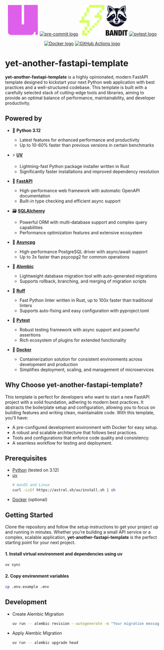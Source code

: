 <p align="center">
  <a href="https://github.com/astral-sh/uv" target="blank"><img src="https://github.com/astral-sh/uv/blob/8674968a17e5f2ee0dda01d17aaf609f162939ca/docs/assets/logo-letter.svg" height="100" alt="uv logo" /></a>
  <a href="https://pre-commit.com/" target="blank"><img src="https://pre-commit.com/logo.svg" height="100" alt="pre-commit logo" /></a>
  <a href="https://github.com/astral-sh/ruff" target="blank"><img src="https://raw.githubusercontent.com/astral-sh/ruff/8c20f14e62ddaf7b6d62674f300f5d19cbdc5acb/docs/assets/bolt.svg" height="100" alt="ruff logo" style="background-color: #ef5552" /></a>
  <a href="https://bandit.readthedocs.io/" target="blank"><img src="https://raw.githubusercontent.com/pycqa/bandit/main/logo/logo.svg" height="100" alt="bandit logo" /></a>
  <a href="https://docs.pytest.org/" target="blank"><img src="https://raw.githubusercontent.com/pytest-dev/pytest/main/doc/en/img/pytest_logo_curves.svg" height="100" alt="pytest logo" /></a>
</p>

<p align="center">
  <a href="https://docs.docker.com/" target="blank"><img src="https://www.docker.com/wp-content/uploads/2022/03/Moby-logo.png" height="60" alt="Docker logo" /></a>
  <a href="https://github.com/features/actions" target="blank"><img src="https://avatars.githubusercontent.com/u/44036562" height="60" alt="GitHub Actions logo" /></a>
</p>

# yet-another-fastapi-template

**yet-another-fastapi-template** is a highly opinionated, modern FastAPI template designed to kickstart your next Python web application with best practices and a well-structured codebase. This template is built with a carefully selected stack of cutting-edge tools and libraries, aiming to provide an optimal balance of performance, maintainability, and developer productivity.

## Powered by

- 🐍 **Python 3.12**
  - Latest features for enhanced performance and productivity
  - Up to 10-60% faster than previous versions in certain benchmarks

- ⚡ **[UV](https://docs.astral.sh/uv/)**
  - Lightning-fast Python package installer written in Rust
  - Significantly faster installations and improved dependency resolution

- 🚀 **[FastAPI](https://fastapi.tiangolo.com/)**
  - High-performance web framework with automatic OpenAPI documentation
  - Built-in type checking and efficient async support

- 🗃️ **[SQLAlchemy](https://www.sqlalchemy.org/)**
  - Powerful ORM with multi-database support and complex query capabilities
  - Performance optimization features and extensive ecosystem

- 🐘 **[Asyncpg](https://magicstack.github.io/asyncpg)**
  - High-performance PostgreSQL driver with async/await support
  - Up to 3x faster than psycopg2 for common operations

- 🔄 **[Alembic](https://alembic.sqlalchemy.org)**
  - Lightweight database migration tool with auto-generated migrations
  - Supports rollback, branching, and merging of migration scripts

- 🦀 **[Ruff](https://docs.astral.sh/ruff)**
  - Fast Python linter written in Rust, up to 100x faster than traditional linters
  - Supports auto-fixing and easy configuration with pyproject.toml

- 🧪 **[Pytest](https://docs.pytest.org)**
  - Robust testing framework with async support and powerful assertions
  - Rich ecosystem of plugins for extended functionality

- 🐳 **[Docker](https://www.docker.com/)**
  - Containerization solution for consistent environments across development and production
  - Simplifies deployment, scaling, and management of microservices

## Why Choose yet-another-fastapi-template?

This template is perfect for developers who want to start a new FastAPI project with a solid foundation, adhering to modern best practices. It abstracts the boilerplate setup and configuration, allowing you to focus on building features and writing clean, maintainable code. With this template, you'll have:

- A pre-configured development environment with Docker for easy setup.
- A robust and scalable architecture that follows best practices.
- Tools and configurations that enforce code quality and consistency.
- A seamless workflow for testing and deployment.

## Prerequisites
- [Python](https://www.python.org/downloads) (tested on 3.12)
- [uv](https://docs.astral.sh/uv/getting-started/installation/)
    ```bash
    # macOS and Linux
    curl -LsSf https://astral.sh/uv/install.sh | sh
    ```
- [Docker](https://docs.docker.com/engine/install/) (optional)

## Getting Started

Clone the repository and follow the setup instructions to get your project up and running in minutes. Whether you're building a small API service or a complex, scalable application, **yet-another-fastapi-template** is the perfect starting point for your next project.

#### 1. Install virtual environment and dependencies using uv
```bash
uv sync
```

#### 2. Copy environment variables
```bash
cp .env.example .env
```



## Development
- Create Alembic Migration
    ```bash
    uv run -- alembic revision --autogenerate -m "Your migration message"
- Apply Alembic Migration
    ```bash
    uv run -- alembic upgrade head
    ```